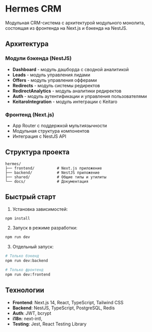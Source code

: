 # Hermes CRM

Модульная CRM-система с архитектурой модульного монолита, состоящая из фронтенда на Next.js и бэкенда на NestJS.

## Архитектура

### Модули бэкенда (NestJS)
- **Dashboard** - модуль дашборда с сводной аналитикой
- **Leads** - модуль управления лидами
- **Offers** - модуль управления офферами
- **Redirects** - модуль системы редиректов
- **RedirectAnalytics** - модуль аналитики редиректов
- **Auth** - модуль аутентификации и управления пользователями
- **KeitaroIntegration** - модуль интеграции с Keitaro

### Фронтенд (Next.js)
- App Router с поддержкой мультиязычности
- Модульная структура компонентов
- Интеграция с NestJS API

## Структура проекта

```
hermes/
├── frontend/          # Next.js приложение
├── backend/           # NestJS приложение
├── shared/            # Общие типы и утилиты
└── docs/              # Документация
```

## Быстрый старт

1. Установка зависимостей:
```bash
npm install
```

2. Запуск в режиме разработки:
```bash
npm run dev
```

3. Отдельный запуск:
```bash
# Только бэкенд
npm run dev:backend

# Только фронтенд
npm run dev:frontend
```

## Технологии

- **Frontend**: Next.js 14, React, TypeScript, Tailwind CSS
- **Backend**: NestJS, TypeScript, PostgreSQL, Redis
- **Auth**: JWT, bcrypt
- **i18n**: next-intl, 
- **Testing**: Jest, React Testing Library 